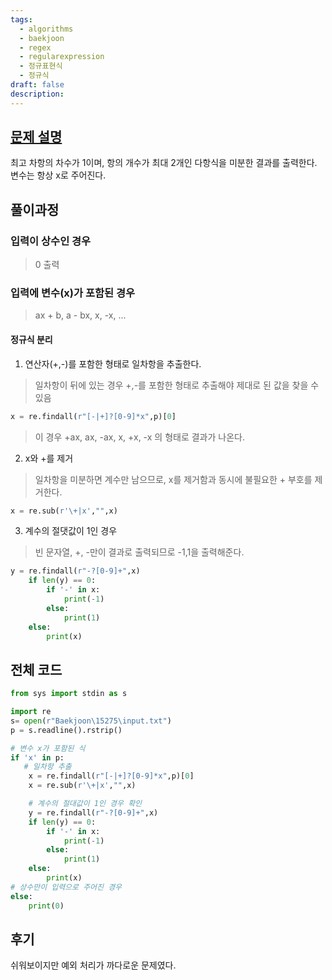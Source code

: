 ```yaml
---
tags:
  - algorithms
  - baekjoon
  - regex
  - regularexpression
  - 정규표현식
  - 정규식
draft: false
description:
---
```

## [문제 설명](https://www.acmicpc.net/problem/15725)

최고 차항의 차수가 1이며, 항의 개수가 최대 2개인 다항식을 미분한 결과를 출력한다.
변수는 항상 x로 주어진다.

## 풀이과정
### 입력이 상수인 경우
> 0 출력

### 입력에 변수(x)가 포함된 경우
> ax + b, a - bx, x, -x, ...

#### 정규식 분리
1. 연산자(+,-)를 포함한 형태로 일차항을 추출한다.
> 일차항이 뒤에 있는 경우 +,-를 포함한 형태로 추출해야 제대로 된 값을 찾을 수 있음
```python
x = re.findall(r"[-|+]?[0-9]*x",p)[0]
```
> 이 경우 +ax, ax, -ax, x, +x, -x 의 형태로 결과가 나온다.

2. x와 +를 제거
> 일차항을 미분하면 계수만 남으므로, x를 제거함과 동시에 불필요한 + 부호를 제거한다.
```python
x = re.sub(r'\+|x',"",x)
```

3. 계수의 절댓값이 1인 경우
> 빈 문자열, +, -만이 결과로 출력되므로 -1,1을 출력해준다.

```python
y = re.findall(r"-?[0-9]+",x)
    if len(y) == 0:
        if '-' in x:
            print(-1)
        else:
            print(1)
    else:
        print(x)
```
## 전체 코드
```Python
from sys import stdin as s

import re
s= open(r"Baekjoon\15275\input.txt")
p = s.readline().rstrip()

# 변수 x가 포함된 식
if 'x' in p:
   # 일차항 추출
	x = re.findall(r"[-|+]?[0-9]*x",p)[0]
    x = re.sub(r'\+|x',"",x)

	# 계수의 절대값이 1인 경우 확인
    y = re.findall(r"-?[0-9]+",x)
    if len(y) == 0:
        if '-' in x:
            print(-1)
        else:
            print(1)
    else:
        print(x)
# 상수만이 입력으로 주어진 경우
else:
    print(0)
```

## 후기
쉬워보이지만 예외 처리가 까다로운 문제였다.